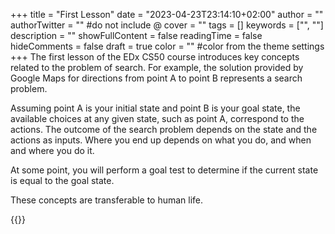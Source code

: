 +++
title = "First Lesson"
date = "2023-04-23T23:14:10+02:00"
author = ""
authorTwitter = "" #do not include @
cover = ""
tags = []
keywords = ["", ""]
description = ""
showFullContent = false
readingTime = false
hideComments = false
draft = true
color = "" #color from the theme settings
+++
The first lesson of the EDx CS50 course introduces key concepts related to the problem of search. For example, the solution provided by Google Maps for directions from point A to point B represents a search problem.

Assuming point A is your initial state and point B is your goal state, the available choices at any given state, such as point A, correspond to the actions. The outcome of the search problem depends on the state and the actions as inputs. Where you end up depends on what you do, and when and where you do it.

At some point, you will perform a goal test to determine if the current state is equal to the goal state.

These concepts are transferable to human life.

{{<youtube WbzNRTTrX0g>}}
